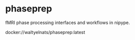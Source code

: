 # phaseprep

fMRI phase processing interfaces and workflows in nipype.

docker://waltyelnats/phaseprep:latest
